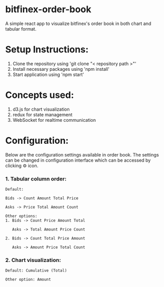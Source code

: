 # bitfinex-order-book
A simple react app to visualize bitfinex's order book in both chart and tabular format.

# Setup Instructions:
1. Clone the repository using 'git clone "< repository path >"'
2. Install necessary packages using 'npm install'
2. Start application using 'npm start'

# Concepts used:
1. d3.js for chart visualization
2. redux for state management
2. WebSocket for realtime communication

# Configuration:
Below are the configuration settings available in order book. The settings can be changed in configuration interface which can be accessed by clicking ⚙ icon.

### 1. Tabular column order:
    
    Default:
    
    Bids -> Count Amount Total Price
    
    Asks -> Price Total Amount Count
    
    Other options:
    1. Bids -> Count Price Amount Total
       
       Asks -> Total Amount Price Count

    2. Bids -> Count Total Price Amount
       
       Asks -> Amount Price Total Count
### 2. Chart visualization:
   
    Default: Cumulative (Total)
   
    Other option: Amount
